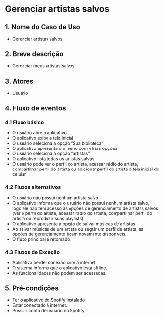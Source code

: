 # Gerenciar artistas salvos

<object width="700" height="600" data="../diagrama_de_uso/caso-gerenciar_artistas.png"></object>

## 1. Nome do Caso de Uso
- Gerenciar artistas salvos

## 2.  Breve descrição
- Gerenciar meus artistas salvos

## 3.  Atores
- Usuário

## 4.  Fluxo de eventos

### 4.1 Fluxo básico
- O usuário abre o aplicativo
- O aplicativo exibe a tela inicial
- O usuário seleciona a opção “Sua biblioteca”
- O aplicativo apresenta um menu com várias opções
- O usuário seleciona a opção “artistas”
- O aplicativo lista todas os artistas salvas    
- O usuário pode ver o perfil do artista, acessar rádio do artista, compartilhar perfil do artista ou adicionar perfil do artista à tela inicial do celular

### 4.2 Fluxos alternativos
- O usuário não possui nenhum artista salvo
- O aplicativo informa que o usuário não possui nenhum artista salvo, logo ele não tem acesso às opções de gerenciamento de artistas salvos (ver o perfil do artista, acessar rádio do artista, compartilhar perfil do artista ou reproduzir suas playlists).
- O aplicativo apresenta a opção de salvar músicas de artistas
- Ao salvar músicas de um artista ou seguir um perfil de artista, as opções de gerenciamento ficam novamente disponíveis.
- O fluxo principal é retomado.


### 4.3 Fluxos de Exceção
- Aplicativo perder conexão com a internet
- O sistema informa que o aplicativo está offline.
- As funcionalidades não podem ser acessadas.

## 5. Pré-condições
- Ter o aplicativo do Spotify instalado
- Estar conectado à internet.
- Possuir conta de usuário no Spotify
